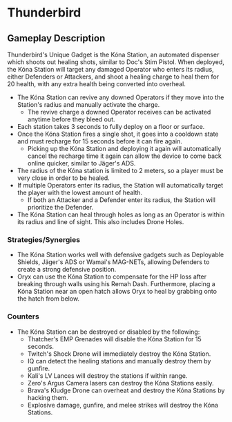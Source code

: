 # Thunderbird

## Gameplay Description

Thunderbird's Unique Gadget is the Kóna Station, an automated dispenser which shoots out healing shots, similar to Doc's Stim Pistol. When deployed, the Kóna Station will target any damaged Operator who enters its radius, either Defenders or Attackers, and shoot a healing charge to heal them for 20 health, with any extra health being converted into overheal.

- The Kóna Station can revive any downed Operators if they move into the Station's radius and manually activate the charge.
  - The revive charge a downed Operator receives can be activated anytime before they bleed out.
- Each station takes 3 seconds to fully deploy on a floor or surface.
- Once the Kóna Station fires a single shot, it goes into a cooldown state and must recharge for 15 seconds before it can fire again.
  - Picking up the Kóna Station and deploying it again will automatically cancel the recharge time it again can allow the device to come back online quicker, similar to Jäger's ADS.
- The radius of the Kóna station is limited to 2 meters, so a player must be very close in order to be healed.
- If multiple Operators enter its radius, the Station will automatically target the player with the lowest amount of health.
  - If both an Attacker and a Defender enter its radius, the Station will prioritize the Defender.
- The Kóna Station can heal through holes as long as an Operator is within its radius and line of sight. This also includes Drone Holes.

### Strategies/Synergies

- The Kóna Station works well with defensive gadgets such as Deployable Shields, Jäger's ADS or Wamai's MAG-NETs, allowing Defenders to create a strong defensive position.
- Oryx can use the Kóna Station to compensate for the HP loss after breaking through walls using his Remah Dash. Furthermore, placing a Kóna Station near an open hatch allows Oryx to heal by grabbing onto the hatch from below.

### Counters

- The Kóna Station can be destroyed or disabled by the following:
  - Thatcher's EMP Grenades will disable the Kóna Station for 15 seconds.
  - Twitch's Shock Drone will immediately destroy the Kóna Station.
  - IQ can detect the healing stations and manually destroy them by gunfire.
  - Kali's LV Lances will destroy the stations if within range.
  - Zero's Argus Camera lasers can destroy the Kóna Stations easily.
  - Brava's Kludge Drone can overheat and destroy the Kóna Stations by hacking them.
  - Explosive damage, gunfire, and melee strikes will destroy the Kóna Stations.
